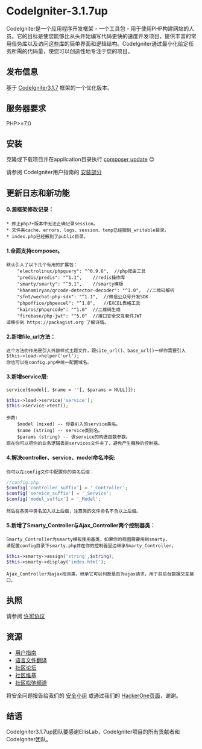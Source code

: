 CodeIgniter-3.1.7up
===========================

CodeIgniter是一个应用程序开发框架 - 一个工具包 - 用于使用PHP构建网站的人员。它的目标是使您能够比从头开始编写代码更快的速度开发项目，提供丰富的常用任务库以及访问这些库的简单界面和逻辑结构。CodeIgniter通过最小化给定任务所需的代码量，使您可以创造性地专注于您的项目。

## 发布信息

基于 [CodeIgniter3.1.7](https://codeigniter.com) 框架的一个优化版本。

## 服务器要求

PHP>=7.0

## 安装

克隆或下载项目并在application目录执行 [composer update](https://packagist.org) :blush:

请参阅 CodeIgniter用户指南的 [安装部分](https://codeigniter.com/user_guide/installation/index.html)

## 更新日志和新功能

#### 0.源框架修改记录：
	* 修正php7+版本中无法正确记录session。
	* 文件夹cache、errors、logs、session、temp已经搬到_writable目录。
	* index.php已经搬到了public目录。


#### 1.全面支持composer。
	默认引入了以下几个有用的扩展包：
		"electrolinux/phpquery": "^0.9.6",	//php爬虫工具
		"predis/predis": "^1.1",	//redis操作库
		"smarty/smarty": "^3.1",	//smarty模板
		"khanamiryan/qrcode-detector-decoder": "^1.0",	//二维码解析
		"sfnt/wechat-php-sdk": "^1.1",	//微信公众号开发SDK
		"phpoffice/phpexcel": "^1.8",	//EXCEL表格工具
		"kairos/phpqrcode": "^1.0"	//二维码生成
		"firebase/php-jwt": "^5.0"	//接口安全交互套件JWT
	请移步到 https://packagist.org 了解详情。

#### 2.新增file_url方法：

	这个方法的作用是引入外部样式主题文件，跟site_url()、base_url()一样你需要引入$this->load->helper('url');
	你也可以在config.php中统一配置域名。


#### 3.新增service层:
	service($model[, $name = ''[, $params = NULL]]);
```php
$this->load->service('service');
$this->service->test();
```	
	参数:
		$model (mixed) -- 你要引入的service类名。
		$name (string) -- service类别名。
		$params (string) -- 该service的构造函数参数。
	现在你可以把你的业务逻辑丢进services文件夹了，避免产生臃肿的控制器。

#### 4.解决controller、service、model命名冲突:

	你可以在config文件中配置你的类名后缀：
```php
//config.php
$config['controller_suffix'] = '_Controller';
$config['service_suffix'] = '_Service';
$config['model_suffix'] = '_Model';
```
	然后在各类中类名加入以上后缀，注意类的文件命名不含以上后缀。


#### 5.新增了Smarty_Controller与Ajax_Controller两个控制器类：

	Smarty_Controller为smarty模板使用基类，如果你的视图需要用到smarty，
	请配置config目录下smarty.php并在你的控制器里边继承Smarty_Controller。
```php
$this->smarty->assign('string',$string);
$this->smarty->display('index.html');
```
	Ajax_Controller为ajax检测类，继承它可以判断是否为ajax请求，用于前后台数据交互接口。

## 执照

请参阅 [许可协议](https://github.com/bcit-ci/CodeIgniter/blob/develop/user_guide_src/source/license.rst)

## 资源

-  [用户指南](https://codeigniter.com/docs)
-  [语言文件翻译](https://github.com/bcit-ci/codeigniter3-translations)
-  [社区论坛](http://forum.codeigniter.com/)
-  [社区维基](https://github.com/bcit-ci/CodeIgniter/wiki)
-  [社区松弛频道](https://codeigniterchat.slack.com/)

将安全问题报告给我们的 [安全小组](mailto:security@codeigniter.com) 或通过我们的 [HackerOne页面](https://hackerone.com/codeigniter)，谢谢。

## 结语

CodeIgniter3.1.7up团队要感谢EllisLab，CodeIgniter项目的所有贡献者和CodeIgniter团队。
